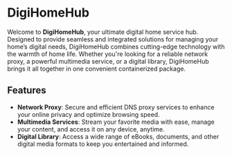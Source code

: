 # DigiHomeHub

Welcome to **DigiHomeHub**, your ultimate digital home service hub. Designed to provide seamless and integrated solutions for managing your home’s digital needs, DigiHomeHub combines cutting-edge technology with the warmth of home life. Whether you're looking for a reliable network proxy, a powerful multimedia service, or a digital library, DigiHomeHub brings it all together in one convenient containerized package.

## Features

- **Network Proxy**: Secure and efficient DNS proxy services to enhance your online privacy and optimize browsing speed.
- **Multimedia Services**: Stream your favorite media with ease, manage your content, and access it on any device, anytime.
- **Digital Library**: Access a wide range of eBooks, documents, and other digital media formats to keep you entertained and informed.
